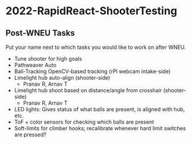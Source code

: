 # 2022-RapidReact-ShooterTesting

## Post-WNEU Tasks

Put your name next to which tasks you would like to work on after WNEU.

- Tune shooter for high goals
- Pathweaver Auto
- Ball-Tracking OpenCV-based tracking (rPI webcam intake-side)
- Limelight hub auto-align (shooter-side)
  - Pranav R, Arnav T
- Limelight hub shoot based on distance/angle from crosshair (shooter-side)
  - Pranav R, Arnav T
- LED lights: Gives status of what balls are present, is aligned with hub, etc.
- ToF + color sensors for checking which balls are present
- Soft-limits for climber hooks; recalibrate whenever hard limit switches are pressed?
